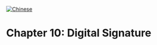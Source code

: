 [![Chinese](https://img.shields.io/badge/Chinese-README-red)](README.md)


# Chapter 10: Digital Signature